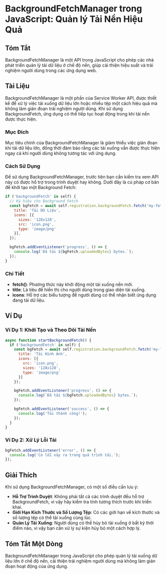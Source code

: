 <!--
Meta Description: # BackgroundFetchManager trong JavaScript: Quản lý Tải Nền Hiệu Quả ## Tóm Tắt BackgroundFetchManager là một API trong JavaScript cho phép các nhà phá...
Meta Keywords: tải, dụng, trong, một, xuống
-->

# BackgroundFetchManager trong JavaScript: Quản lý Tải Nền Hiệu Quả

## Tóm Tắt
BackgroundFetchManager là một API trong JavaScript cho phép các nhà phát triển quản lý tải dữ liệu ở chế độ nền, giúp cải thiện hiệu suất và trải nghiệm người dùng trong các ứng dụng web.

## Tài Liệu
BackgroundFetchManager là một phần của Service Worker API, được thiết kế để xử lý việc tải xuống dữ liệu lớn hoặc nhiều tệp một cách hiệu quả mà không làm gián đoạn trải nghiệm người dùng. Khi sử dụng BackgroundFetch, ứng dụng có thể tiếp tục hoạt động trong khi tải nền được thực hiện.

### Mục Đích
Mục tiêu chính của BackgroundFetchManager là giảm thiểu việc gián đoạn khi tải dữ liệu lớn, đồng thời đảm bảo rằng các tải xuống vẫn được thực hiện ngay cả khi người dùng không tương tác với ứng dụng.

### Cách Sử Dụng
Để sử dụng BackgroundFetchManager, trước tiên bạn cần kiểm tra xem API này có được hỗ trợ trong trình duyệt hay không. Dưới đây là cú pháp cơ bản để khởi tạo một Background Fetch:

```javascript
if ('backgroundFetch' in self) {
  // Ký hiệu cho Background Fetch
  const bgFetch = await self.registration.backgroundFetch.fetch('my-fetch', ['url1', 'url2'], {
    title: 'Tải Dữ Liệu',
    icons: [{
      sizes: '128x128',
      src: 'icon.png',
      type: 'image/png'
    }],
  });

  bgFetch.addEventListener('progress', () => {
    console.log(`Đã tải ${bgFetch.uploadedBytes} bytes.`);
  });
}
```

### Chi Tiết
- **fetch()**: Phương thức này khởi động một tải xuống nền mới.
- **title**: Là tiêu đề hiển thị cho người dùng trong giao diện tải xuống.
- **icons**: Hỗ trợ các biểu tượng để người dùng có thể nhận biết ứng dụng đang tải dữ liệu.

## Ví Dụ
### Ví Dụ 1: Khởi Tạo và Theo Dõi Tải Nền
```javascript
async function startBackgroundFetch() {
  if ('backgroundFetch' in self) {
    const bgFetch = await self.registration.backgroundFetch.fetch('my-fetch', ['/image1.jpg', '/image2.jpg'], {
      title: 'Tải Hình Ảnh',
      icons: [{
        src: 'icon.png',
        sizes: '128x128',
        type: 'image/png'
      }]
    });

    bgFetch.addEventListener('progress', () => {
      console.log(`Đã tải ${bgFetch.uploadedBytes} bytes.`);
    });

    bgFetch.addEventListener('success', () => {
      console.log('Tải thành công!');
    });
  }
}
```

### Ví Dụ 2: Xử Lý Lỗi Tải
```javascript
bgFetch.addEventListener('error', () => {
  console.log('Có lỗi xảy ra trong quá trình tải.');
});
```

## Giải Thích
Khi sử dụng BackgroundFetchManager, có một số điều cần lưu ý:
- **Hỗ Trợ Trình Duyệt**: Không phải tất cả các trình duyệt đều hỗ trợ BackgroundFetch, vì vậy hãy kiểm tra tính tương thích trước khi triển khai.
- **Giới Hạn Kích Thước và Số Lượng Tệp**: Có các giới hạn về kích thước và số lượng tệp có thể tải xuống cùng lúc.
- **Quản Lý Tải Xuống**: Người dùng có thể hủy bỏ tải xuống ở bất kỳ thời điểm nào, vì vậy bạn cần xử lý sự kiện hủy bỏ một cách hợp lý.

## Tóm Tắt Một Dòng
BackgroundFetchManager trong JavaScript cho phép quản lý tải xuống dữ liệu lớn ở chế độ nền, cải thiện trải nghiệm người dùng mà không làm gián đoạn hoạt động của ứng dụng.
